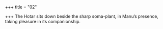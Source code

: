+++
title = "02"

+++
The Hotar sits down beside the sharp soma-plant, in Manu’s presence, taking pleasure in its companionship.  